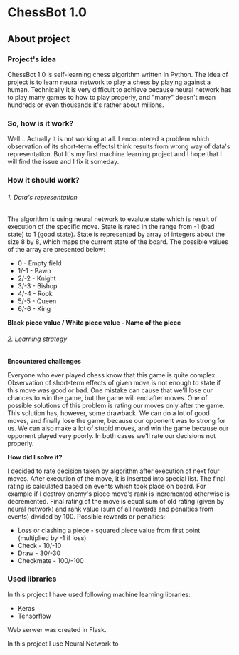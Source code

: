 # ChessBot 1.0

##  About project

### Project's idea

ChessBot 1.0 is self-learning chess algorithm written in Python. The idea
of project is to learn neural network to play a chess by playing against a
human. Technically it is very difficult to achieve because neural network
has to play many games to how to play properly, and "many" doesn't mean
hundreds or even thousands it's rather about milions.

### So, how is it work?

Well... Actually it is not working at all. I encountered a problem which
 observation of its short-term effectsI think results from wrong way of data's representation. But It's my
first machine learning project and I hope that I will find the issue and
I fix it someday.

### How it should work?

###### 1. Data's representation

The algorithm is using neural network to evalute state which is result of
execution of the specific move. State is rated in the range from -1
(bad state) to 1 (good state). State is represented by array of integers
about the size 8 by 8, which maps the current state of the board. The
possible values of the array are presented below:

* 0 - Empty field
* 1/-1 - Pawn
* 2/-2 - Knight
* 3/-3 - Bishop
* 4/-4 - Rook
* 5/-5 - Queen
* 6/-6 - King

**Black piece value / White piece value - Name of the piece**

###### 2. Learning strategy

**Encountered challenges**

Everyone who ever played chess know that this game is quite complex.
Observation of short-term effects of given move is not enough to state
if this move was good or bad. One mistake can cause that we'll lose our
chances to win the game, but the game will end after moves. One of
possible solutions of this problem is rating our moves only after
the game. This solution has, however, some drawback. We can do a lot of
good moves, and finally lose the game, because our opponent was to strong
for us. We can also make a lot of stupid moves, and win the game because
our opponent played very poorly. In both cases we'll rate our decisions
not properly.

**How did I solve it?**

I decided to rate decision taken by algorithm after execution of next
four moves. After execution of the move, it is inserted into special list.
The final rating is calculated based on events which took place on board.
For example if I destroy enemy's piece move's rank is incremented otherwise is
decremented. Final rating of the move is equal sum of old rating (given by neural network) and rank value (sum of
all rewards and penalties from events) divided by 100. Possible rewards or
penalties:

* Loss or clashing a piece - squared piece value from first point (multiplied by -1 if loss)
* Check - 10/-10
* Draw - 30/-30
* Checkmate - 100/-100

### Used libraries

In this project I have used following machine learning libraries:

* Keras
* Tensorflow

Web serwer was created in Flask.

In this project I use Neural Network to
